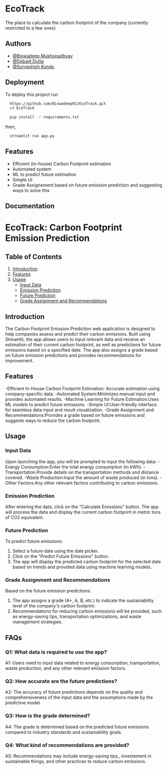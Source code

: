 
# EcoTrack

The place to calculate the carbon footprint of the company (currently restricted to a few ones)


## Authors

- [@Biswadeep Mukhopadhyay](https://www.github.com/Biswadeep01)
- [@Debajit Dutta](https://www.github.com/debajit07)
- [@Suryashish Kundu](https://www.github.com/suryashish)


## Deployment

To deploy this project run

 ```bash
   https://github.com/Biswadeep01/EcoTrack.git
   cd EcoTrack
   ```

```bash
  pip install -r requirements.txt
```
then, 
```bash
  streamlit run app.py
```


## Features

- Efficient (in-house) Carbon Footprint estimation
- Automated system
- ML to predict future estimation
- Simple UI
- Grade Assignement based on future emission prediction and suggesting ways to solve this


## Documentation

# EcoTrack: Carbon Footprint Emission Prediction

## Table of Contents
1. [Introduction](#introduction)
2. [Features](#features)
3. [Usage](#usage)
   - [Input Data](#input-data)
   - [Emission Prediction](#emission-prediction)
   - [Future Prediction](#future-prediction)
   - [Grade Assignment and Recommendations](#grade-assignment-and-recommendations)

## Introduction
The Carbon Footprint Emission Prediction web application is designed to help companies assess and predict their carbon emissions. Built using Streamlit, the app allows users to input relevant data and receive an estimation of their current carbon footprint, as well as predictions for future emissions based on a specified date. The app also assigns a grade based on future emission predictions and provides recommendations for improvement.

## Features
-Efficient In-House Carbon Footprint Estimation: Accurate estimation using company-specific data.
-Automated System:Minimizes manual input and provides automated results.
-Machine Learning for Future Estimation:Uses ML models to predict future emissions.
-Simple UI:User-friendly interface for seamless data input and result visualization.
-Grade Assignment and Recommendations:Provides a grade based on future emissions and suggests ways to reduce the carbon footprint.


## Usage

### Input Data
Upon launching the app, you will be prompted to input the following data:
-Energy Consumption:Enter the total energy consumption (in kWh).
-Transportation:Provide details on the transportation methods and distance covered.
-Waste Production:Input the amount of waste produced (in tons).
-Other Factors:Any other relevant factors contributing to carbon emissions.

### Emission Prediction
After entering the data, click on the "Calculate Emissions" button. The app will process the data and display the current carbon footprint in metric tons of CO2 equivalent.

### Future Prediction
To predict future emissions:
1. Select a future date using the date picker.
2. Click on the "Predict Future Emissions" button.
3. The app will display the predicted carbon footprint for the selected date based on trends and provided data using machine learning models.

### Grade Assignment and Recommendations
Based on the future emission predictions:
1. The app assigns a grade (A+, A, B, etc.) to indicate the sustainability level of the company's carbon footprint.
2. Recommendations for reducing carbon emissions will be provided, such as energy-saving tips, transportation optimizations, and waste management strategies.



## FAQs
### Q1: What data is required to use the app?
A1: Users need to input data related to energy consumption, transportation, waste production, and any other relevant emission factors.

### Q2: How accurate are the future predictions?
A2: The accuracy of future predictions depends on the quality and comprehensiveness of the input data and the assumptions made by the predictive model.

### Q3: How is the grade determined?
A4: The grade is determined based on the predicted future emissions compared to industry standards and sustainability goals.

### Q4: What kind of recommendations are provided?
A5: Recommendations may include energy-saving tips,, investement in suistainable things, and other practices to reduce carbon emissions.